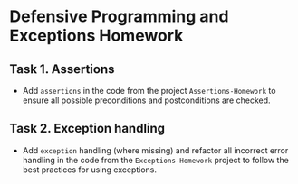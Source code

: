 # Defensive Programming and Exceptions Homework

## Task 1. Assertions
*	Add `assertions` in the code from the project `Assertions-Homework` to ensure all possible preconditions and postconditions are checked.

## Task 2. Exception handling
*	Add `exception` handling (where missing) and refactor all incorrect error handling in the code from the `Exceptions-Homework` project to follow the best practices for using exceptions.
